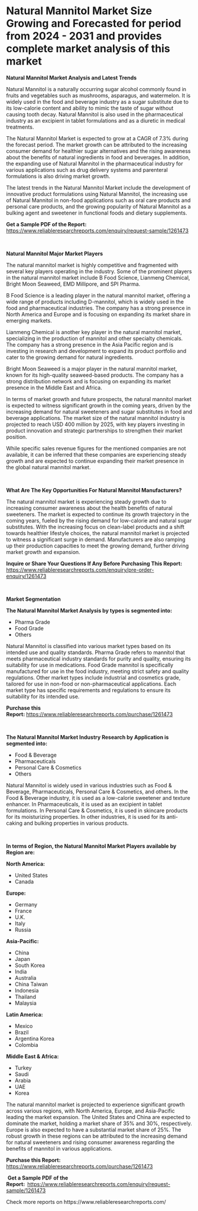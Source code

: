 <p><h1>Natural Mannitol Market Size Growing and Forecasted for period from 2024 - 2031 and provides complete market analysis of this market</h1></p><p><strong>Natural Mannitol Market Analysis and Latest Trends</strong></p>
<p><p>Natural Mannitol is a naturally occurring sugar alcohol commonly found in fruits and vegetables such as mushrooms, asparagus, and watermelon. It is widely used in the food and beverage industry as a sugar substitute due to its low-calorie content and ability to mimic the taste of sugar without causing tooth decay. Natural Mannitol is also used in the pharmaceutical industry as an excipient in tablet formulations and as a diuretic in medical treatments.</p><p>The Natural Mannitol Market is expected to grow at a CAGR of 7.3% during the forecast period. The market growth can be attributed to the increasing consumer demand for healthier sugar alternatives and the rising awareness about the benefits of natural ingredients in food and beverages. In addition, the expanding use of Natural Mannitol in the pharmaceutical industry for various applications such as drug delivery systems and parenteral formulations is also driving market growth.</p><p>The latest trends in the Natural Mannitol Market include the development of innovative product formulations using Natural Mannitol, the increasing use of Natural Mannitol in non-food applications such as oral care products and personal care products, and the growing popularity of Natural Mannitol as a bulking agent and sweetener in functional foods and dietary supplements.</p></p>
<p><strong>Get a Sample PDF of the Report:&nbsp;</strong> <a href="https://www.reliableresearchreports.com/enquiry/request-sample/1261473">https://www.reliableresearchreports.com/enquiry/request-sample/1261473</a></p>
<p>&nbsp;</p>
<p><strong>Natural Mannitol Major Market Players</strong></p>
<p><p>The natural mannitol market is highly competitive and fragmented with several key players operating in the industry. Some of the prominent players in the natural mannitol market include B Food Science, Lianmeng Chemical, Bright Moon Seaweed, EMD Millipore, and SPI Pharma.</p><p>B Food Science is a leading player in the natural mannitol market, offering a wide range of products including D-mannitol, which is widely used in the food and pharmaceutical industries. The company has a strong presence in North America and Europe and is focusing on expanding its market share in emerging markets.</p><p>Lianmeng Chemical is another key player in the natural mannitol market, specializing in the production of mannitol and other specialty chemicals. The company has a strong presence in the Asia Pacific region and is investing in research and development to expand its product portfolio and cater to the growing demand for natural ingredients.</p><p>Bright Moon Seaweed is a major player in the natural mannitol market, known for its high-quality seaweed-based products. The company has a strong distribution network and is focusing on expanding its market presence in the Middle East and Africa.</p><p>In terms of market growth and future prospects, the natural mannitol market is expected to witness significant growth in the coming years, driven by the increasing demand for natural sweeteners and sugar substitutes in food and beverage applications. The market size of the natural mannitol industry is projected to reach USD 400 million by 2025, with key players investing in product innovation and strategic partnerships to strengthen their market position.</p><p>While specific sales revenue figures for the mentioned companies are not available, it can be inferred that these companies are experiencing steady growth and are expected to continue expanding their market presence in the global natural mannitol market.</p></p>
<p>&nbsp;</p>
<p><strong>What Are The Key Opportunities For Natural Mannitol Manufacturers?</strong></p>
<p><p>The natural mannitol market is experiencing steady growth due to increasing consumer awareness about the health benefits of natural sweeteners. The market is expected to continue its growth trajectory in the coming years, fueled by the rising demand for low-calorie and natural sugar substitutes. With the increasing focus on clean-label products and a shift towards healthier lifestyle choices, the natural mannitol market is projected to witness a significant surge in demand. Manufacturers are also ramping up their production capacities to meet the growing demand, further driving market growth and expansion.</p></p>
<p><strong>Inquire or Share Your Questions If Any Before Purchasing This Report:</strong> <a href="https://www.reliableresearchreports.com/enquiry/pre-order-enquiry/1261473">https://www.reliableresearchreports.com/enquiry/pre-order-enquiry/1261473</a></p>
<p>&nbsp;</p>
<p><strong>Market Segmentation</strong></p>
<p><strong>The Natural Mannitol Market Analysis by types is segmented into:</strong></p>
<p><ul><li>Pharma Grade</li><li>Food Grade</li><li>Others</li></ul></p>
<p><p>Natural Mannitol is classified into various market types based on its intended use and quality standards. Pharma Grade refers to mannitol that meets pharmaceutical industry standards for purity and quality, ensuring its suitability for use in medications. Food Grade mannitol is specifically manufactured for use in the food industry, meeting strict safety and quality regulations. Other market types include industrial and cosmetics grade, tailored for use in non-food or non-pharmaceutical applications. Each market type has specific requirements and regulations to ensure its suitability for its intended use.</p></p>
<p><strong>Purchase this Report:&nbsp;</strong><a href="https://www.reliableresearchreports.com/purchase/1261473">https://www.reliableresearchreports.com/purchase/1261473</a></p>
<p>&nbsp;</p>
<p><strong>The Natural Mannitol Market Industry Research by Application is segmented into:</strong></p>
<p><ul><li>Food & Beverage</li><li>Pharmaceuticals</li><li>Personal Care & Cosmetics</li><li>Others</li></ul></p>
<p><p>Natural Mannitol is widely used in various industries such as Food & Beverage, Pharmaceuticals, Personal Care & Cosmetics, and others. In the Food & Beverage industry, it is used as a low-calorie sweetener and texture enhancer. In Pharmaceuticals, it is used as an excipient in tablet formulations. In Personal Care & Cosmetics, it is used in skincare products for its moisturizing properties. In other industries, it is used for its anti-caking and bulking properties in various products.</p></p>
<p>&nbsp;</p>
<p><strong>In terms of Region, the Natural Mannitol Market Players available by Region are:</strong></p>
<p>
    <p> <strong> North America: </strong>
        <ul>
            <li>United States</li>
            <li>Canada</li>
        </ul>
        </p> 
    <p> <strong> Europe: </strong>
        <ul>
            <li>Germany</li>
            <li>France</li>
            <li>U.K.</li>
            <li>Italy</li>
            <li>Russia</li>
        </ul>
        </p> 
    <p> <strong> Asia-Pacific: </strong>
        <ul>
            <li>China</li>
            <li>Japan</li>
            <li>South Korea</li>
            <li>India</li>
            <li>Australia</li>
            <li>China Taiwan</li>
            <li>Indonesia</li>
            <li>Thailand</li>
            <li>Malaysia</li>
        </ul>
        </p> 
    <p> <strong> Latin America: </strong>
        <ul>
            <li>Mexico</li>
            <li>Brazil</li>
            <li>Argentina Korea</li>
            <li>Colombia</li>
        </ul>
        </p> 
    <p> <strong> Middle East & Africa: </strong>
        <ul>
            <li>Turkey</li>
            <li>Saudi</li>
            <li>Arabia</li>
            <li>UAE</li>
            <li>Korea</li>
        </ul>
    </p>
    </p>
<p><p>The natural mannitol market is projected to experience significant growth across various regions, with North America, Europe, and Asia-Pacific leading the market expansion. The United States and China are expected to dominate the market, holding a market share of 35% and 30%, respectively. Europe is also expected to have a substantial market share of 25%. The robust growth in these regions can be attributed to the increasing demand for natural sweeteners and rising consumer awareness regarding the benefits of mannitol in various applications.</p></p>
<p><strong>Purchase this Report: </strong><a href="https://www.reliableresearchreports.com/purchase/1261473">https://www.reliableresearchreports.com/purchase/1261473</a></p>
<p>&nbsp;<strong>Get a Sample PDF of the Report:&nbsp;&nbsp;</strong><a href="https://www.reliableresearchreports.com/enquiry/request-sample/1261473">https://www.reliableresearchreports.com/enquiry/request-sample/1261473</a></p>
<p><strong></strong></p>
<p>Check more reports on https://www.reliableresearchreports.com/</p>